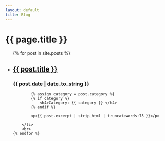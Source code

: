 ```yaml
---
layout: default
title: Blog
---
```


# {{ page.title }}

<ul>
    {% for post in site.posts %}
        <li>
            <h2><a href="{{ post.url }}">{{ post.title }}</a></h2>
            <h3> {{ post.date | date_to_string }} </h3>

            {% assign category = post.category %}
            {% if category %}
                <h4>Category: {{ category }} </h4>
            {% endif %}

            <p>{{ post.excerpt | strip_html | truncatewords:75 }}</p>

        </li>
        <br>
    {% endfor %}
</ul>
